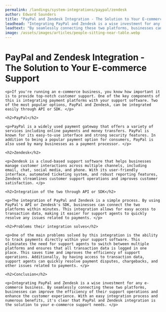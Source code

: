 ```yaml
---
permalink: /landings/system-integrations/paypal/zendesk
author: Edward Saunders
title: "PayPal and Zendesk Integration - The Solution to Your E-commerce Support"
leadhead: "Integrating PayPal and Zendesk is a wise investment for any e-commerce business"
leadtext: "By seamlessly connecting these two platforms, businesses can improve the efficiency of their support operations and enhance the customer experience. With an easy integration process and numerous benefits, it's clear that PayPal and Zendesk integration is the solution to your e-commerce support needs."
image: /assets/images/articles/people-sitting-near-table.webp
---
```

<div class="arttext">	<h1>PayPal and Zendesk Integration - The Solution to Your E-commerce Support</h1>

	<p>If you're running an e-commerce business, you know how important it is to provide top-notch customer support. One of the key components of this is integrating payment platforms with your support software. Two of the most popular options, PayPal and Zendesk, can be integrated easily through API or SDK. </p>

	<h2>PayPal</h2>

	<p>PayPal is a widely used payment gateway that offers a variety of services including online payments and money transfers. PayPal is known for its easy-to-use interface and strong security features. In addition to being a popular payment option for consumers, PayPal is also used by many businesses as a payment processor. </p>

	<h2>Zendesk</h2>

	<p>Zendesk is a cloud-based support software that helps businesses manage customer interactions across multiple channels, including email, chat, social media, and phone. With its user-friendly interface, automated ticketing system, and robust reporting features, Zendesk streamlines customer support operations and improves customer satisfaction. </p>

	<h2>Integration of the two through API or SDK</h2>

	<p>The integration of PayPal and Zendesk is a simple process. By using PayPal's API or Zendesk's SDK, businesses can connect the two platforms within minutes. This integration allows for easy access to transaction data, making it easier for support agents to quickly resolve any issues related to payments. </p>

	<h2>Problems their integration solves</h2>

	<p>One of the main problems solved by this integration is the ability to track payments directly within your support software. This eliminates the need for support agents to switch between multiple platforms and ensures that all transaction data is logged in one place. This saves time and improves the efficiency of support operations. Additionally, by having access to transaction data, support agents can quickly resolve payment disputes, chargebacks, and other issues related to payments. </p>

	<h2>Conclusion</h2>

	<p>Integrating PayPal and Zendesk is a wise investment for any e-commerce business. By seamlessly connecting these two platforms, businesses can improve the efficiency of their support operations and enhance the customer experience. With an easy integration process and numerous benefits, it's clear that PayPal and Zendesk integration is the solution to your e-commerce support needs. </p>
</div>